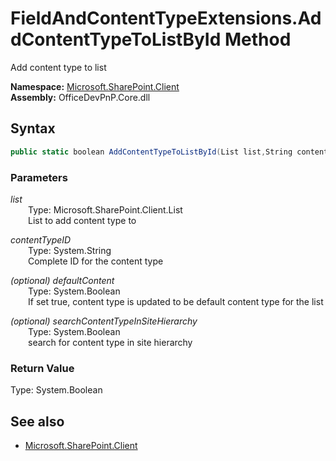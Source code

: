 # FieldAndContentTypeExtensions.AddContentTypeToListById Method  
Add content type to list  

**Namespace:** [Microsoft.SharePoint.Client](Microsoft.SharePoint.Client.md)  
**Assembly:** OfficeDevPnP.Core.dll  
## Syntax
```C#
public static boolean AddContentTypeToListById(List list,String contentTypeID,Boolean defaultContent,Boolean searchContentTypeInSiteHierarchy)
```
### Parameters
*list*  
&emsp;&emsp;Type: Microsoft.SharePoint.Client.List  
&emsp;&emsp;List to add content type to  
  
*contentTypeID*  
&emsp;&emsp;Type: System.String  
&emsp;&emsp;Complete ID for the content type  
  
*(optional) defaultContent*  
&emsp;&emsp;Type: System.Boolean  
&emsp;&emsp;If set true, content type is updated to be default content type for the list  
  
*(optional) searchContentTypeInSiteHierarchy*  
&emsp;&emsp;Type: System.Boolean  
&emsp;&emsp;search for content type in site hierarchy  
  
### Return Value
Type: System.Boolean  

## See also
- [Microsoft.SharePoint.Client](Microsoft.SharePoint.Client.md)
